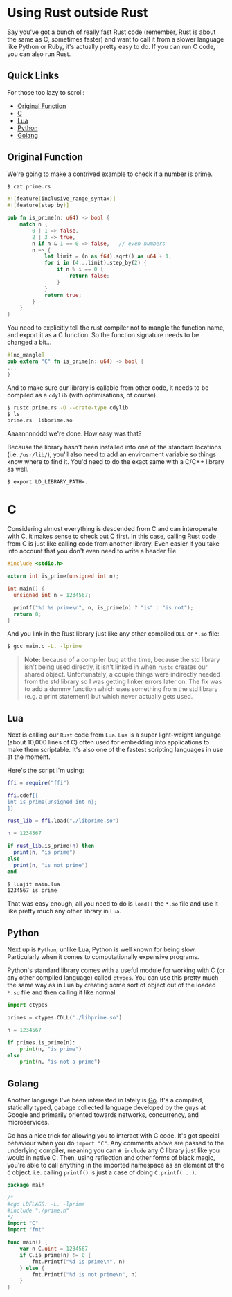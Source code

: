 # Using Rust outside Rust

Say you've got a bunch of really fast Rust code (remember, Rust is about the
same as C, sometimes faster) and want to call it from a slower language like
Python or Ruby, it's actually pretty easy to do. If you can run C code, you
can also run Rust.

## Quick Links

For those too lazy to scroll:

* [Original Function](Rust/rust_interop.html#Original%20Function)
* [C](Rust/rust_interop.html#C)
* [Lua](Rust/rust_interop.html#Lua)
* [Python](Rust/rust_interop.html#Python)
* [Golang](Rust/rust_interop.html#Golang)


## Original Function

We're going to make a contrived example to check if a number is prime.

```bash
$ cat prime.rs
```

```rust
#![feature(inclusive_range_syntax)]
#![feature(step_by)]

pub fn is_prime(n: u64) -> bool {
    match n {
        0 | 1 => false,
        2 | 3 => true,
        n if n & 1 == 0 => false,   // even numbers
        n => {
            let limit = (n as f64).sqrt() as u64 + 1;
            for i in (4...limit).step_by(2) {
                if n % i == 0 {
                    return false;
                }
            }
            return true;
        }
    }
}
```

You need to explicitly tell the rust compiler not to mangle the function
name, and export it as a C function. So the function signature needs to be
changed a bit...

```rust
#[no_mangle]
pub extern "C" fn is_prime(n: u64) -> bool {
...
}
```

And to make sure our library is callable from other code, it needs to be
compiled as a `cdylib` (with optimisations, of course).

```bash
$ rustc prime.rs -O --crate-type cdylib
$ ls
prime.rs  libprime.so
```

Aaaannnnddd we're done. How easy was that?

Because the library hasn't been installed into one of the standard locations
(i.e. `/usr/lib/`), you'll also need to add an environment variable so things
know where to find it. You'd need to do the exact same with a C/C++ library
as well.

```bash
$ export LD_LIBRARY_PATH=.
```


# C

Considering almost everything is descended from C and can interoperate with C,
it makes sense to check out C first. In this case, calling Rust code from C is
just like calling code from another library. Even easier if you take into
account that you don't even need to write a header file.

```c
#include <stdio.h>

extern int is_prime(unsigned int n);

int main() {
  unsigned int n = 1234567;

  printf("%d %s prime\n", n, is_prime(n) ? "is" : "is not");
  return 0;
}
```

And you link in the Rust library just like any other compiled `DLL` or `*.so`
file:

```bash
$ gcc main.c -L. -lprime
```

  > **Note:** because of a compiler bug at the time, because the std library isn't
  > being used directly, it isn't linked in when `rustc` creates our shared
  > object. Unfortunately, a couple things were indirectly needed from the std
  > library so I was getting linker errors later on. The fix was to add a dummy
  > function which uses something from the std library (e.g. a print statement)
  > but which never actually gets used.


## Lua

Next is calling our `Rust` code from `Lua`. `Lua` is a super light-weight
language (about 10,000 lines of C)  often used for embedding into applications
to make them scriptable. It's also one of the fastest scripting languages
in use at the moment.

Here's the script I'm using:

```Lua
ffi = require("ffi")

ffi.cdef[[
int is_prime(unsigned int n);
]]

rust_lib = ffi.load("./libprime.so")

n = 1234567

if rust_lib.is_prime(n) then
  print(n, "is prime")
else
  print(n, "is not prime")
end
```

```bash
$ luajit main.lua
1234567 is prime
```

That was easy enough, all you need to do is `load()` the `*.so` file and use
it like pretty much any other library in `Lua`.


## Python

Next up is `Python`, unlike Lua, Python is well known for being slow.
Particularly when it comes to computationally expensive programs.

Python's standard library comes with a useful module for working with C (or
any other compiled language) called `ctypes`. You can use this pretty much the
same way as in Lua by creating some sort of object out of the loaded `*.so`
file and then calling it like normal.

```python
import ctypes

primes = ctypes.CDLL('./libprime.so')

n = 1234567

if primes.is_prime(n):
    print(n, "is prime")
else:
    print(n, "is not a prime")
```


## Golang

Another language I've been interested in lately is [Go](https://golang.org).
It's a compiled, statically typed, gabage collected language developed by the
guys at Google and primarily oriented towards networks, concurrency, and
microservices.

Go has a nice trick for allowing you to interact with C code. It's got special
behaviour when you do `import "C"`. Any comments above are passed to the
underlying compiler, meaning you can `# include` any C library just like you
would in native C. Then, using reflection and other forms of black magic, you're
able to call anything in the imported namespace as an element of the `C` object.
i.e. calling `printf()` is just a case of doing `C.printf(...)`.

```go
package main

/*
#cgo LDFLAGS: -L. -lprime
#include "./prime.h"
*/
import "C"
import "fmt"

func main() {
	var n C.uint = 1234567
	if C.is_prime(n) != 0 {
		fmt.Printf("%d is prime\n", n)
	} else {
		fmt.Printf("%d is not prime\n", n)
	}
}
```
